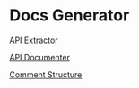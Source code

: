 # Docs Generator

[API Extractor](https://api-extractor.com/pages/setup/invoking/)

[API Documenter](https://api-extractor.com/pages/overview/demo_docs/)

[Comment Structure](https://api-extractor.com/pages/tsdoc/doc_comment_syntax/)
